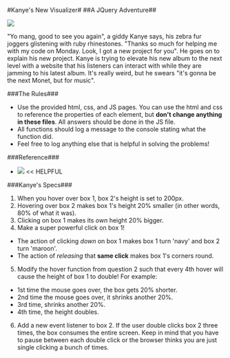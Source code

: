 #Kanye's New Visualizer#
##A JQuery Adventure##

![](https://i.giphy.com/HfGqchLEK2WFq.gif)

"Yo mang, good to see you again", a giddy Kanye says, his zebra fur joggers glistening with ruby rhinestones.  "Thanks so much for helping me with my code on Monday.  Look, I got a new project for you".  He goes on to explain his new project.  Kanye is trying to elevate his new album to the next level with a website that his listeners can interact with while they are jamming to his latest album.  It's really weird, but he swears "it's gonna be the next Monet, but for music". 


###The Rules###

* Use the provided html, css, and JS pages.  You can use the html and css to reference the properties of each element, but __don't change anything in these files__.  All answers should be done in the JS file.
* All functions should log a message to the console stating what the function did.
* Feel free to log anything else that is helpful in solving the problems!


###Reference###
* ![](https://api.jquery.com/category/events/mouse-events/)   << HELPFUL


###Kanye's Specs###


1.  When you hover over box 1, box 2's height is set to 200px.
2.  Hovering over box 2 makes box 1's height 20% smaller (in other words, 80% of what it was).
3.  Clicking on box 1 makes its _own_ height 20% bigger.
4.  Make a super powerful click on box 1!  
  * The action of clicking _down_ on box 1 makes box 1 turn 'navy' and box 2 turn 'maroon'. 
  * The action of _releasing_ that __same click__ makes box 1's corners round.
5. Modify the hover function from question 2 such that every 4th hover will cause the height of box 1 to double! For example:
  * 1st time the mouse goes over, the box gets 20% shorter. 
  * 2nd time the mouse goes over, it shrinks another 20%. 
  * 3rd time, shrinks another 20%.  
  * 4th time, the height doubles.
6. Add a new event listener to box 2.  If the user double clicks box 2 three times, the box consumes the entire screen.  Keep in mind that you have to pause between each double click or the browser thinks you are just single clicking a bunch of times.
